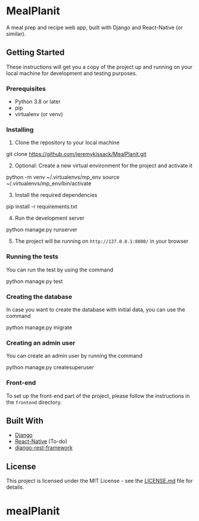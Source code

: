 # MealPlanit

A meal prep and recipe web app, built with Django and React-Native (or similar).

## Getting Started

These instructions will get you a copy of the project up and running on your local machine for development and testing purposes.

### Prerequisites

- Python 3.8 or later
- pip
- virtualenv (or venv)

### Installing

1. Clone the repository to your local machine

git clone https://github.com/jeremykissack/MealPlanit.git


2. Optional: Create a new virtual environment for the project and activate it

python -m venv ~/.virtualenvs/mp_env
source ~/.virtualenvs/mp_env/bin/activate


3. Install the required dependencies

pip install -r requirements.txt


4. Run the development server

python manage.py runserver


5. The project will be running on `http://127.0.0.1:8000/` in your browser

### Running the tests

You can run the test by using the command

python manage.py test


### Creating the database

In case you want to create the database with initial data, you can use the command

python manage.py migrate


### Creating an admin user

You can create an admin user by running the command

python manage.py createsuperuser


### Front-end

To set up the front-end part of the project, please follow the instructions in the `frontend` directory.

## Built With

- [Django](https://www.djangoproject.com/)
- [React-Native](https://reactnative.dev/) (To-do)
- [django-rest-framework](https://www.django-rest-framework.org/)

## License

This project is licensed under the MIT License - see the [LICENSE.md](LICENSE.md) file for details.

# mealPlanit

